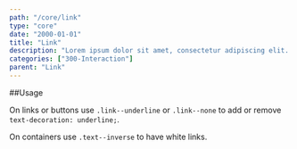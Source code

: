 ```yaml
---
path: "/core/link"
type: "core"
date: "2000-01-01"
title: "Link"
description: "Lorem ipsum dolor sit amet, consectetur adipiscing elit. Nunc tempus laoreet leo sit amet iaculis."
categories: ["300-Interaction"]
parent: "Link"
---
```


##Usage

On links or buttons use `.link--underline` or `.link--none` to add or remove `text-decoration:
  underline;`.

<demo>
  <demovanilla src="demos/inline/demos/link/link">
  </demovanilla>
</demo>

On containers use `.text--inverse` to have white links.

<demo>
  <demovanilla src="demos/inline/demos/link/inverse">
  </demovanilla>
</demo>
